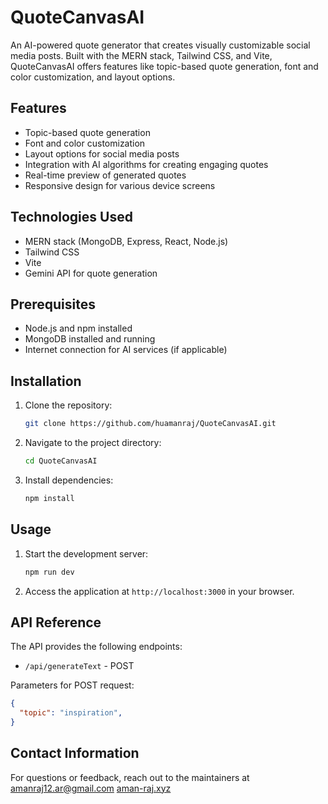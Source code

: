 # QuoteCanvasAI

An AI-powered quote generator that creates visually customizable social media posts. Built with the MERN stack, Tailwind CSS, and Vite, QuoteCanvasAI offers features like topic-based quote generation, font and color customization, and layout options.

## Features

- Topic-based quote generation
- Font and color customization
- Layout options for social media posts
- Integration with AI algorithms for creating engaging quotes
- Real-time preview of generated quotes
- Responsive design for various device screens

## Technologies Used

- MERN stack (MongoDB, Express, React, Node.js)
- Tailwind CSS
- Vite
- Gemini API for quote generation

## Prerequisites

- Node.js and npm installed
- MongoDB installed and running
- Internet connection for AI services (if applicable)

## Installation

1. Clone the repository:
   ```bash
   git clone https://github.com/huamanraj/QuoteCanvasAI.git
   ```

2. Navigate to the project directory:
   ```bash
   cd QuoteCanvasAI
   ```

3. Install dependencies:
   ```bash
   npm install
   ```


## Usage

1. Start the development server:
   ```bash
   npm run dev
   ```

2. Access the application at `http://localhost:3000` in your browser.
   
  

## API Reference

The API provides the following endpoints:

- `/api/generateText` - POST

Parameters for POST request:
```json
{
  "topic": "inspiration", 
}
```

## Contact Information

For questions or feedback, reach out to the maintainers at [amanraj12.ar@gmail.com](mailto:amanraj12.ar@gmail.com)
[aman-raj.xyz](aman-raj.xyz)


